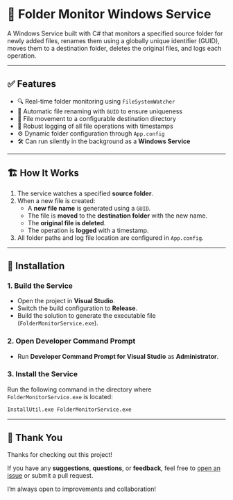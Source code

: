# 📂 Folder Monitor Windows Service

A Windows Service built with C# that monitors a specified source folder for newly added files, renames them using a globally unique identifier (GUID), moves them to a destination folder, deletes the original files, and logs each operation.

---

## ✅ Features

- 🔍 Real-time folder monitoring using `FileSystemWatcher`
- 🔄 Automatic file renaming with `GUID` to ensure uniqueness
- 📁 File movement to a configurable destination directory
- 📝 Robust logging of all file operations with timestamps
- ⚙️ Dynamic folder configuration through `App.config`
- 🛠️ Can run silently in the background as a **Windows Service**

---

## 🏗️ How It Works

1. The service watches a specified **source folder**.
2. When a new file is created:
   - A **new file name** is generated using a `GUID`.
   - The file is **moved** to the **destination folder** with the new name.
   - The **original file is deleted**.
   - The operation is **logged** with a timestamp.
3. All folder paths and log file location are configured in `App.config`.

---

## 🔧 Installation

### 1. Build the Service
- Open the project in **Visual Studio**.
- Switch the build configuration to **Release**.
- Build the solution to generate the executable file (`FolderMonitorService.exe`).

### 2. Open Developer Command Prompt
- Run **Developer Command Prompt for Visual Studio** as **Administrator**.

### 3. Install the Service
Run the following command in the directory where `FolderMonitorService.exe` is located:

```bash
InstallUtil.exe FolderMonitorService.exe
```
---

## 🙏 Thank You

Thanks for checking out this project!

If you have any **suggestions**, **questions**, or **feedback**, feel free to [open an issue](https://github.com/YourUsername/FolderMonitorService/issues) or submit a pull request.

I’m always open to improvements and collaboration!
